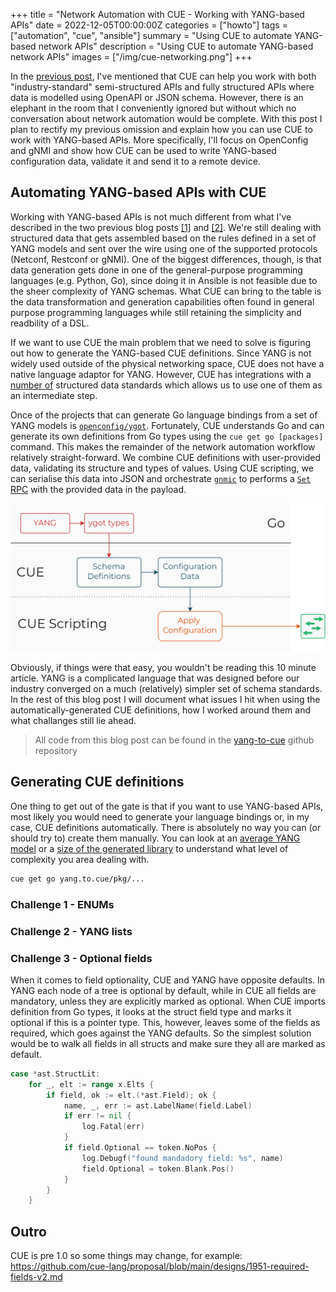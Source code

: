 +++
title = "Network Automation with CUE - Working with YANG-based APIs"
date = 2022-12-05T00:00:00Z
categories = ["howto"]
tags = ["automation", "cue", "ansible"]
summary = "Using CUE to automate YANG-based network APIs"
description = "Using CUE to automate YANG-based network APIs"
images = ["/img/cue-networking.png"]
+++

In the [previous post](/post/2022-11-cue-networking/), I've mentioned that CUE can help you work with both "industry-standard" semi-structured APIs and fully structured APIs where data is modelled using OpenAPI or JSON schema. However, there is an elephant in the room that I conveniently ignored but without which no conversation about network automation would be complete. With this post I plan to rectify my previous omission and explain how you can use CUE to work with YANG-based APIs. More specifically, I'll focus on OpenConfig and gNMI and show how CUE can be used to write YANG-based configuration data, validate it and send it to a remote device.

## Automating YANG-based APIs with CUE

Working with YANG-based APIs is not much different from what I've described in the two previous blog posts [[1]](/post/2022-11-cue-ansible/) and [[2]](/post/2022-11-cue-networking/). We're still dealing with structured data that gets assembled based on the rules defined in a set of YANG models and sent over the wire using one of the supported protocols (Netconf, Restconf or gNMI). One of the biggest differences, though, is that data generation gets done in one of the general-purpose programming languages (e.g. Python, Go), since doing it in Ansible is not feasible due to the sheer complexity of YANG schemas. What CUE can bring to the table is the data transformation and generation capabilities often found in general purpose programming languages while still retaining the simplicity and readbility of a DSL.

If we want to use CUE the main problem that we need to solve is figuring out how to generate the YANG-based CUE definitions. Since YANG is not widely used outside of the physical networking space, CUE does not have a native language adaptor for YANG. However, CUE has integrations with a [number of](https://cuelang.org/docs/integrations/) structured data standards which allows us to use one of them as an intermediate step.

Once of the projects that can generate Go language bindings from a set of YANG models is [`openconfig/ygot`](https://github.com/openconfig/ygot). Fortunately, CUE understands Go and can generate its own definitions from Go types using the `cue get go [packages]` command. This makes the remainder of the network automation workflow relatively straight-forward. We combine CUE definitions with user-provided data, validating its structure and types of values. Using CUE scripting, we can serialise this data into JSON and orchestrate [`gnmic`](https://gnmic.kmrd.dev/) to performs a [`Set` RPC](https://github.com/openconfig/reference/blob/master/rpc/gnmi/gnmi-specification.md#341-the-setrequest-message) with the provided data in the payload.

![](/img/cue-yang.png)

Obviously, if things were that easy, you wouldn't be reading this 10 minute article. YANG is a complicated language that was designed before our industry converged on a much (relatively) simpler set of schema standards. In the rest of this blog post I will document what issues I hit when using the automatically-generated CUE definitions, how I worked around them and what challanges still lie ahead.

> All code from this blog post can be found in the [yang-to-cue](https://github.com/networkop/yang-to-cue) github repository

## Generating CUE definitions

One thing to get out of the gate is that if you want to use YANG-based APIs, most likely you would need to generate your language bindings or, in my case, CUE definitions automatically. There is absolutely no way you can (or should try to) create them manually. You can look at an [average YANG model](https://github.com/openconfig/public/blob/master/release/models/interfaces/openconfig-interfaces.yang) or a [size of the generated library](https://github.com/PacktPublishing/Network-Automation-with-Go/blob/main/ch08/json-rpc/pkg/srl/srl.go) to understand what level of complexity you area dealing with. 


```bash
cue get go yang.to.cue/pkg/...
```

### Challenge 1 - ENUMs
### Challenge 2 - YANG lists
### Challenge 3 - Optional fields

When it comes to field optionality, CUE and YANG have opposite defaults. In YANG each node of a tree is optional by default, while in CUE all fields are mandatory, unless they are explicitly marked as optional. When CUE imports definition from Go types, it looks at the struct field type and marks it optional if this is a pointer type. This, however, leaves some of the fields as required, which goes against the YANG defaults. So the simplest solution would be to walk all fields in all structs and make sure they all are marked as default.

```go
case *ast.StructLit:
	for _, elt := range x.Elts {
		if field, ok := elt.(*ast.Field); ok {
			name, _, err := ast.LabelName(field.Label)
			if err != nil {
				log.Fatal(err)
			}
			if field.Optional == token.NoPos {
				log.Debugf("found mandadory field: %s", name)
				field.Optional = token.Blank.Pos()
			}
		}
	}
```
 



## Outro
CUE is pre 1.0 so some things may change, for example:
https://github.com/cue-lang/proposal/blob/main/designs/1951-required-fields-v2.md